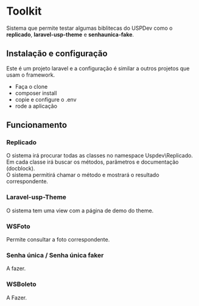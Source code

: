 # Toolkit

Sistema que permite testar algumas biblitecas do USPDev como o **replicado**, **laravel-usp-theme** e **senhaunica-fake**.

## Instalação e configuração

Este é um projeto laravel e a configuração é similar a outros projetos que usam o framework.

* Faça o clone
* composer install
* copie e configure o .env
* rode a aplicação

## Funcionamento

### Replicado

O sistema irá procurar todas as classes no namespace Uspdev\Replicado.  
Em cada classe irá buscar os métodos, parâmetros e documentação (docblock).     
O sistema permitirá chamar o método e mostrará o resultado correspondente.


### Laravel-usp-Theme

O sistema tem uma view com a página de demo do theme.

### WSFoto

Permite consultar a foto correspondente.


### Senha única / Senha única faker

A fazer.


### WSBoleto

A Fazer.